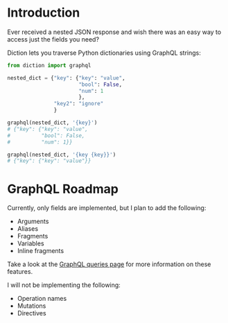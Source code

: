 # Introduction

Ever received a nested JSON response and wish there was an easy way to access just the fields you need?

Diction lets you traverse Python dictionaries using GraphQL strings:

```python
from diction import graphql

nested_dict = {"key": {"key": "value", 
                       "bool": False, 
                       "num": 1
                       }, 
               "key2": "ignore"
               }

graphql(nested_dict, '{key}')
# {"key": {"key": "value", 
#          "bool": False, 
#          "num": 1}}

graphql(nested_dict, '{key {key}}')
# {"key": {"key": "value"}}
```

# GraphQL Roadmap

Currently, only fields are implemented, but I plan to add the following:
- Arguments
- Aliases
- Fragments
- Variables
- Inline fragments

Take a look at the [GraphQL queries page](https://graphql.org/learn/queries/) for more information on these features.

I will not be implementing the following:
- Operation names
- Mutations
- Directives

